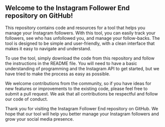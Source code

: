 ## Welcome to the Instagram Follower End repository on GitHub!

This repository contains code and resources for a tool that helps you manage your Instagram followers. With this tool, you can easily track your followers, see who has unfollowed you, and manage your follow-backs. The tool is designed to be simple and user-friendly, with a clean interface that makes it easy to navigate and understand.

To use the tool, simply download the code from this repository and follow the instructions in the README file. You will need to have a basic understanding of programming and the Instagram API to get started, but we have tried to make the process as easy as possible.

We welcome contributions from the community, so if you have ideas for new features or improvements to the existing code, please feel free to submit a pull request. We ask that all contributions be respectful and follow our code of conduct.

Thank you for visiting the Instagram Follower End repository on GitHub. We hope that our tool will help you better manage your Instagram followers and grow your social media presence.